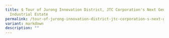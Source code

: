 ```yaml
---
title: $ Tour of Jurong Innovation District, JTC Corporation's Next Gen
  Industrial Estate
permalink: /tour-of-jurong-innovation-district-jtc-corporation-s-next-gen-industrial-estate/
variant: markdown
description: ""
---
```

